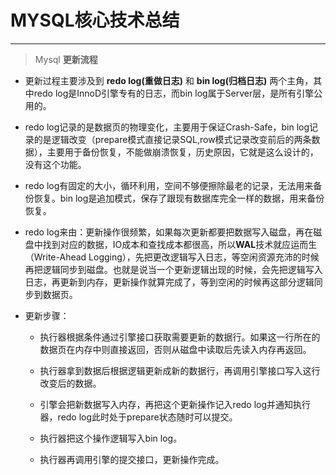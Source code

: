 # MYSQL核心技术总结

------

> Mysql **更新流程**

- 更新过程主要涉及到 **redo log(重做日志)** 和 **bin log(归档日志)** 两个主角，其中redo log是InnoD引擎专有的日志，而bin log属于Server层，是所有引擎公用的。

- redo log记录的是数据页的物理变化，主要用于保证Crash-Safe，bin log记录的是逻辑改变（prepare模式直接记录SQL,row模式记录改变前后的两条数据），主要用于备份恢复，不能做崩溃恢复，历史原因，它就是这么设计的，没有这个功能。

- redo log有固定的大小，循环利用，空间不够便擦除最老的记录，无法用来备份恢复。bin log是追加模式，保存了跟现有数据库完全一样的数据，用来备份恢复。

- redo log来由：更新操作很频繁，如果每次更新都要把数据写入磁盘，再在磁盘中找到对应的数据，IO成本和查找成本都很高，所以**WAL**技术就应运而生（Write-Ahead Logging），先把更改逻辑写入日志，等空闲资源充沛的时候再把逻辑同步到磁盘。也就是说当一个更新逻辑出现的时候，会先把逻辑写入日志，再更新到内存，更新操作就算完成了，等到空闲的时候再这部分逻辑同步到数据页。

- 更新步骤：

    - 执行器根据条件通过引擎接口获取需要更新的数据行。如果这一行所在的数据页在内存中则直接返回，否则从磁盘中读取后先读入内存再返回。

    - 执行器拿到数据后根据逻辑更新成新的数据行，再调用引擎接口写入这行改变后的数据。

    - 引擎会把新数据写入内存，再把这个更新操作记入redo log并通知执行器，redo log此时处于prepare状态随时可以提交。

    - 执行器把这个操作逻辑写入bin log。

    - 执行器再调用引擎的提交接口，更新操作完成。
